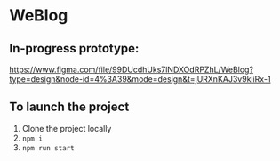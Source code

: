 # WeBlog
## In-progress prototype: 
https://www.figma.com/file/99DUcdhUks7lNDXOdRPZhL/WeBlog?type=design&node-id=4%3A39&mode=design&t=jURXnKAJ3v9kiiRx-1
## To launch the project 
1. Clone the project locally
2. `npm i`
3. `npm run start`

